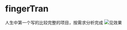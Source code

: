 # fingerTran
人生中第一个写的比较完整的项目，按需求分析完成
![见效果](https://github.com/lwiosbystep/fingerTran/blob/master/xiaoguo/xiaoguo.gif)
